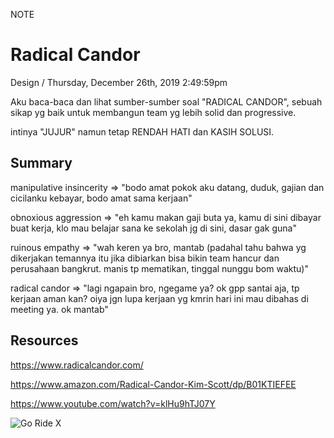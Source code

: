 <p class="type">NOTE</p>

# Radical Candor

<p class="meta">Design  /  Thursday, December 26th, 2019 2:49:59pm</p>

Aku baca-baca dan lihat sumber-sumber soal "RADICAL CANDOR", sebuah sikap yg baik untuk membangun team yg lebih solid dan progressive.

intinya "JUJUR" namun tetap RENDAH HATI dan KASIH SOLUSI.

## Summary

manipulative insincerity => "bodo amat pokok aku datang, duduk, gajian dan cicilanku kebayar, bodo amat sama kerjaan"

obnoxious aggression => "eh kamu makan gaji buta ya, kamu di sini dibayar buat kerja, klo mau belajar sana ke sekolah jg di sini, dasar gak guna"

ruinous empathy => "wah keren ya bro, mantab (padahal tahu bahwa yg dikerjakan temannya itu jika dibiarkan bisa bikin team hancur dan perusahaan bangkrut. manis tp mematikan, tinggal nunggu bom waktu)"

radical candor => "lagi ngapain bro, ngegame ya? ok gpp santai aja, tp kerjaan aman kan? oiya jgn lupa kerjaan yg kmrin hari ini mau dibahas di meeting ya. ok mantab"

## Resources

https://www.radicalcandor.com/

https://www.amazon.com/Radical-Candor-Kim-Scott/dp/B01KTIEFEE

https://www.youtube.com/watch?v=klHu9hTJ07Y

![Go Ride X](https://farooq-agent.web.app/assets/images/works/deatils/22-radical-candor/radical-candor-quadrants.jpg)
